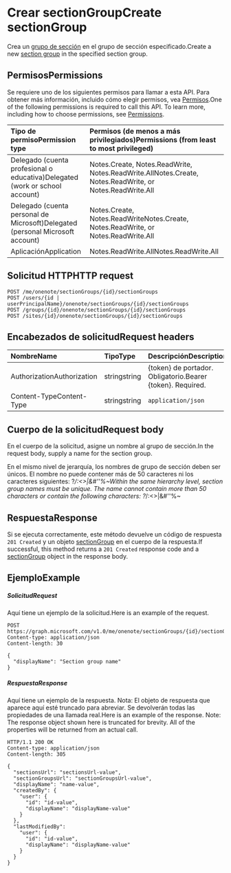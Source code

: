 # <a name="create-sectiongroup"></a><span data-ttu-id="81167-101">Crear sectionGroup</span><span class="sxs-lookup"><span data-stu-id="81167-101">Create sectionGroup</span></span>

<span data-ttu-id="81167-102">Crea un [grupo de sección](../resources/sectiongroup.md) en el grupo de sección especificado.</span><span class="sxs-lookup"><span data-stu-id="81167-102">Create a new [section group](../resources/sectiongroup.md) in the specified section group.</span></span>
## <a name="permissions"></a><span data-ttu-id="81167-103">Permisos</span><span class="sxs-lookup"><span data-stu-id="81167-103">Permissions</span></span>
<span data-ttu-id="81167-p101">Se requiere uno de los siguientes permisos para llamar a esta API. Para obtener más información, incluido cómo elegir permisos, vea [Permisos](../../../concepts/permissions_reference.md).</span><span class="sxs-lookup"><span data-stu-id="81167-p101">One of the following permissions is required to call this API. To learn more, including how to choose permissions, see [Permissions](../../../concepts/permissions_reference.md).</span></span>

|<span data-ttu-id="81167-106">Tipo de permiso</span><span class="sxs-lookup"><span data-stu-id="81167-106">Permission type</span></span>      | <span data-ttu-id="81167-107">Permisos (de menos a más privilegiados)</span><span class="sxs-lookup"><span data-stu-id="81167-107">Permissions (from least to most privileged)</span></span>              |
|:--------------------|:---------------------------------------------------------|
|<span data-ttu-id="81167-108">Delegado (cuenta profesional o educativa)</span><span class="sxs-lookup"><span data-stu-id="81167-108">Delegated (work or school account)</span></span> | <span data-ttu-id="81167-109">Notes.Create, Notes.ReadWrite, Notes.ReadWrite.All</span><span class="sxs-lookup"><span data-stu-id="81167-109">Notes.Create, Notes.ReadWrite, or Notes.ReadWrite.All</span></span>    |
|<span data-ttu-id="81167-110">Delegado (cuenta personal de Microsoft)</span><span class="sxs-lookup"><span data-stu-id="81167-110">Delegated (personal Microsoft account)</span></span> | <span data-ttu-id="81167-111">Notes.Create, Notes.ReadWrite</span><span class="sxs-lookup"><span data-stu-id="81167-111">Notes.Create, Notes.ReadWrite, or Notes.ReadWrite.All</span></span>    |
|<span data-ttu-id="81167-112">Aplicación</span><span class="sxs-lookup"><span data-stu-id="81167-112">Application</span></span> | <span data-ttu-id="81167-113">Notes.ReadWrite.All</span><span class="sxs-lookup"><span data-stu-id="81167-113">Notes.ReadWrite.All</span></span> |

## <a name="http-request"></a><span data-ttu-id="81167-114">Solicitud HTTP</span><span class="sxs-lookup"><span data-stu-id="81167-114">HTTP request</span></span>
<!-- { "blockType": "ignored" } -->
```http
POST /me/onenote/sectionGroups/{id}/sectionGroups
POST /users/{id | userPrincipalName}/onenote/sectionGroups/{id}/sectionGroups
POST /groups/{id}/onenote/sectionGroups/{id}/sectionGroups
POST /sites/{id}/onenote/sectionGroups/{id}/sectionGroups
```
## <a name="request-headers"></a><span data-ttu-id="81167-115">Encabezados de solicitud</span><span class="sxs-lookup"><span data-stu-id="81167-115">Request headers</span></span>
| <span data-ttu-id="81167-116">Nombre</span><span class="sxs-lookup"><span data-stu-id="81167-116">Name</span></span>       | <span data-ttu-id="81167-117">Tipo</span><span class="sxs-lookup"><span data-stu-id="81167-117">Type</span></span> | <span data-ttu-id="81167-118">Descripción</span><span class="sxs-lookup"><span data-stu-id="81167-118">Description</span></span>|
|:---------------|:--------|:----------|
| <span data-ttu-id="81167-119">Authorization</span><span class="sxs-lookup"><span data-stu-id="81167-119">Authorization</span></span>  | <span data-ttu-id="81167-120">string</span><span class="sxs-lookup"><span data-stu-id="81167-120">string</span></span>  | <span data-ttu-id="81167-p102">{token} de portador. Obligatorio.</span><span class="sxs-lookup"><span data-stu-id="81167-p102">Bearer {token}. Required.</span></span> |
| <span data-ttu-id="81167-123">Content-Type</span><span class="sxs-lookup"><span data-stu-id="81167-123">Content-Type</span></span> | <span data-ttu-id="81167-124">string</span><span class="sxs-lookup"><span data-stu-id="81167-124">string</span></span> | `application/json` |

## <a name="request-body"></a><span data-ttu-id="81167-125">Cuerpo de la solicitud</span><span class="sxs-lookup"><span data-stu-id="81167-125">Request body</span></span>
<span data-ttu-id="81167-126">En el cuerpo de la solicitud, asigne un nombre al grupo de sección.</span><span class="sxs-lookup"><span data-stu-id="81167-126">In the request body, supply a name for the section group.</span></span>

<span data-ttu-id="81167-p103">En el mismo nivel de jerarquía, los nombres de grupo de sección deben ser únicos. El nombre no puede contener más de 50 caracteres ni los caracteres siguientes: ?*\/:<>|&#''%~</span><span class="sxs-lookup"><span data-stu-id="81167-p103">Within the same hierarchy level, section group names must be unique. The name cannot contain more than 50 characters or contain the following characters:  ?*\/:<>|&#''%~</span></span>

## <a name="response"></a><span data-ttu-id="81167-129">Respuesta</span><span class="sxs-lookup"><span data-stu-id="81167-129">Response</span></span>

<span data-ttu-id="81167-130">Si se ejecuta correctamente, este método devuelve un código de respuesta `201 Created` y un objeto [sectionGroup](../resources/sectiongroup.md) en el cuerpo de la respuesta.</span><span class="sxs-lookup"><span data-stu-id="81167-130">If successful, this method returns a `201 Created` response code and a [sectionGroup](../resources/sectiongroup.md) object in the response body.</span></span>

## <a name="example"></a><span data-ttu-id="81167-131">Ejemplo</span><span class="sxs-lookup"><span data-stu-id="81167-131">Example</span></span>
##### <a name="request"></a><span data-ttu-id="81167-132">Solicitud</span><span class="sxs-lookup"><span data-stu-id="81167-132">Request</span></span>
<span data-ttu-id="81167-133">Aquí tiene un ejemplo de la solicitud.</span><span class="sxs-lookup"><span data-stu-id="81167-133">Here is an example of the request.</span></span>
<!-- {
  "blockType": "request",
  "name": "create_sectiongroup_from_sectiongroup"
}-->
```http
POST https://graph.microsoft.com/v1.0/me/onenote/sectionGroups/{id}/sectionGroups
Content-type: application/json
Content-length: 30

{
  "displayName": "Section group name"
}
```
##### <a name="response"></a><span data-ttu-id="81167-134">Respuesta</span><span class="sxs-lookup"><span data-stu-id="81167-134">Response</span></span>
<span data-ttu-id="81167-p104">Aquí tiene un ejemplo de la respuesta. Nota: El objeto de respuesta que aparece aquí esté truncado para abreviar. Se devolverán todas las propiedades de una llamada real.</span><span class="sxs-lookup"><span data-stu-id="81167-p104">Here is an example of the response. Note: The response object shown here is truncated for brevity. All of the properties will be returned from an actual call.</span></span>
<!-- {
  "blockType": "response",
  "truncated": true,
  "@odata.type": "microsoft.graph.sectiongroup"
} -->
```http
HTTP/1.1 200 OK
Content-type: application/json
Content-length: 305

{
  "sectionsUrl": "sectionsUrl-value",
  "sectionGroupsUrl": "sectionGroupsUrl-value",
  "displayName": "name-value",  
  "createdBy": {
    "user": {
      "id": "id-value",
      "displayName": "displayName-value"
    }
  },
  "lastModifiedBy": 
    "user": {
      "id": "id-value",
      "displayName": "displayName-value"
    }
  }
}
```

<!-- uuid: 8fcb5dbc-d5aa-4681-8e31-b001d5168d79
2015-10-25 14:57:30 UTC -->
<!-- {
  "type": "#page.annotation",
  "description": "Create SectionGroup",
  "keywords": "",
  "section": "documentation",
  "tocPath": ""
}-->